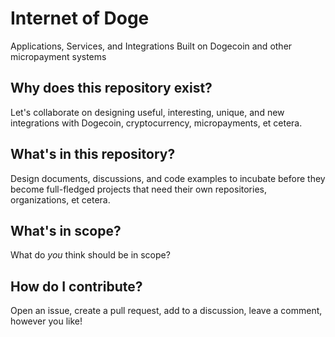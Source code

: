 # Internet of Doge

Applications, Services, and Integrations Built on Dogecoin and other micropayment systems

## Why does this repository exist?

Let's collaborate on designing useful, interesting, unique, and new
integrations with Dogecoin, cryptocurrency, micropayments, et cetera.

## What's in this repository?

Design documents, discussions, and code examples to incubate before they become
full-fledged projects that need their own repositories, organizations, et
cetera.

## What's in scope?

What do _you_ think should be in scope?

## How do I contribute?

Open an issue, create a pull request, add to a discussion, leave a comment,
however you like!
